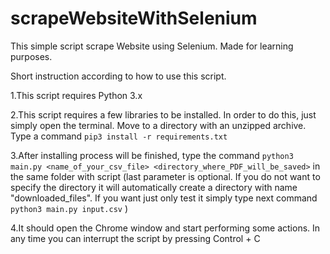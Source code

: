 # scrapeWebsiteWithSelenium
This simple script scrape Website using Selenium. Made for learning purposes.

Short instruction according to how to use this script.


1.This script requires Python 3.x

2.This script requires a few libraries to be installed. In order to do this, just simply open the terminal. Move to a directory with an unzipped archive. Type a command `pip3 install -r requirements.txt`

3.After installing process will be finished, type the command `python3 main.py <name_of_your_csv_file> <directory_where_PDF_will_be_saved>` in the same folder with script (last parameter is optional. If you do not want to specify the directory it will automatically create a directory with name "downloaded_files". If you want just only test it simply type next command `python3 main.py input.csv` )

4.It should open the Chrome window and start performing some actions. In any time you can interrupt the script by pressing Control + C
